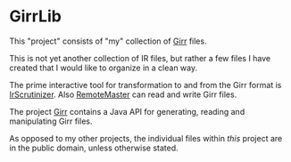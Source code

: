 # GirrLib
This "project" consists of "my" collection of [Girr](http://www.harctoolbox.org/Girr.html) files.

This is not yet another collection of IR files, but rather a few files I have created that I would like to organize in a clean way.

The prime interactive tool for transformation to and from the Girr format is [IrScrutinizer](http://www.harctoolbox.org/IrScrutinizer.html).
Also [RemoteMaster](https://sourceforge.net/projects/controlremote/) can read and write Girr files.

The project [Girr](https://github.com/bengtmartensson/Girr) contains a Java API for generating, reading and manipulating Girr files.

As opposed to my other projects, the individual files within _this_ project are in the public domain, unless otherwise stated.
